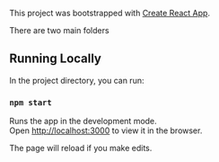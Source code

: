 This project was bootstrapped with [Create React App](https://github.com/facebook/create-react-app).

There are two main folders 

## Running Locally

In the project directory, you can run:

### `npm start`

Runs the app in the development mode.<br>
Open [http://localhost:3000](http://localhost:3000) to view it in the browser.

The page will reload if you make edits.<br>